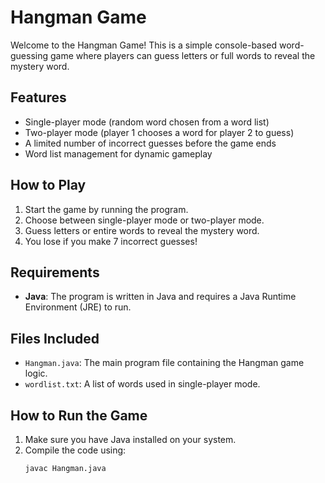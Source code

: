 # Hangman Game

Welcome to the Hangman Game! This is a simple console-based word-guessing game where players can guess letters or full words to reveal the mystery word. 

## Features
- Single-player mode (random word chosen from a word list)
- Two-player mode (player 1 chooses a word for player 2 to guess)
- A limited number of incorrect guesses before the game ends
- Word list management for dynamic gameplay

## How to Play
1. Start the game by running the program.
2. Choose between single-player mode or two-player mode.
3. Guess letters or entire words to reveal the mystery word.
4. You lose if you make 7 incorrect guesses!

## Requirements
- **Java**: The program is written in Java and requires a Java Runtime Environment (JRE) to run.

## Files Included
- `Hangman.java`: The main program file containing the Hangman game logic.
- `wordlist.txt`: A list of words used in single-player mode.

## How to Run the Game
1. Make sure you have Java installed on your system.
2. Compile the code using:
   ```bash
   javac Hangman.java
